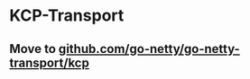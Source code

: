 # KCP-Transport

## Move to [github.com/go-netty/go-netty-transport/kcp](https://github.com/go-netty/go-netty-transport/tree/master/kcp)

